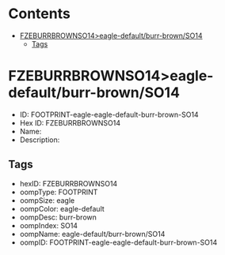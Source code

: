 



Contents
========

* [FZEBURRBROWNSO14>eagle-default/burr-brown/SO14](#fzeburrbrownso14eagle-defaultburr-brownso14)
	* [Tags](#tags)

# FZEBURRBROWNSO14>eagle-default/burr-brown/SO14

- ID: FOOTPRINT-eagle-eagle-default-burr-brown-SO14
- Hex ID: FZEBURRBROWNSO14
- Name: 
- Description: 

## Tags

- hexID: FZEBURRBROWNSO14
- oompType: FOOTPRINT
- oompSize: eagle
- oompColor: eagle-default
- oompDesc: burr-brown
- oompIndex: SO14
- oompName: eagle-default/burr-brown/SO14
- oompID: FOOTPRINT-eagle-eagle-default-burr-brown-SO14
